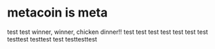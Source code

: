 # metacoin is meta

test
test
winner, winner, chicken dinner!!
test
test
test
test
test
test
test
testtest
testtest
test
testtesttest
